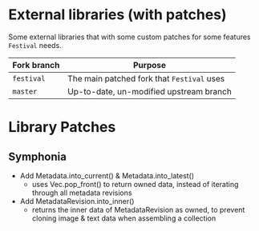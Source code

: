 # External libraries (with patches)

Some external libraries that with some custom patches for some features `Festival` needs.

| Fork branch | Purpose |
|-------------|---------|
| `festival`  | The main patched fork that `Festival` uses
| `master`    | Up-to-date, un-modified upstream branch


# Library Patches

## Symphonia

* Add Metadata.into_current() & Metadata.into_latest()
  * uses Vec.pop_front() to return owned data, instead of iterating through all metadata revisions
* Add MetadataRevision.into_inner()
  * returns the inner data of MetadataRevision as owned, to prevent cloning image & text data when assembling a collection


